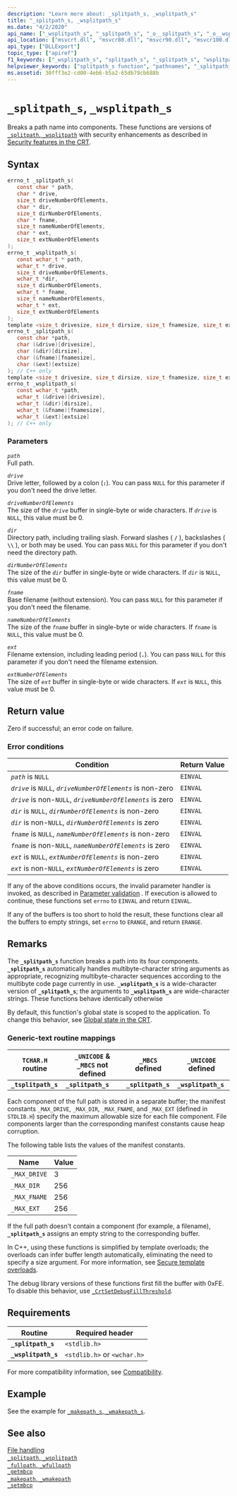 ```yaml
---
description: "Learn more about: _splitpath_s, _wsplitpath_s"
title: "_splitpath_s, _wsplitpath_s"
ms.date: "4/2/2020"
api_name: ["_wsplitpath_s", "_splitpath_s", "_o__splitpath_s", "_o__wsplitpath_s"]
api_location: ["msvcrt.dll", "msvcr80.dll", "msvcr90.dll", "msvcr100.dll", "msvcr100_clr0400.dll", "msvcr110.dll", "msvcr110_clr0400.dll", "msvcr120.dll", "msvcr120_clr0400.dll", "ucrtbase.dll", "api-ms-win-crt-filesystem-l1-1-0.dll", "ntoskrnl.exe", "api-ms-win-crt-private-l1-1-0.dll"]
api_type: ["DLLExport"]
topic_type: ["apiref"]
f1_keywords: ["_wsplitpath_s", "splitpath_s", "_splitpath_s", "wsplitpath_s"]
helpviewer_keywords: ["splitpath_s function", "pathnames", "_splitpath_s function", "_wsplitpath_s function", "path names", "wsplitpath_s function"]
ms.assetid: 30fff3e2-cd00-4eb6-b5a2-65db79cb688b
---
```

# `_splitpath_s`, `_wsplitpath_s`

Breaks a path name into components. These functions are versions of [`_splitpath`, `_wsplitpath`](splitpath-wsplitpath.md) with security enhancements as described in [Security features in the CRT](../security-features-in-the-crt.md).

## Syntax

```C
errno_t _splitpath_s(
   const char * path,
   char * drive,
   size_t driveNumberOfElements,
   char * dir,
   size_t dirNumberOfElements,
   char * fname,
   size_t nameNumberOfElements,
   char * ext,
   size_t extNumberOfElements
);
errno_t _wsplitpath_s(
   const wchar_t * path,
   wchar_t * drive,
   size_t driveNumberOfElements,
   wchar_t *dir,
   size_t dirNumberOfElements,
   wchar_t * fname,
   size_t nameNumberOfElements,
   wchar_t * ext,
   size_t extNumberOfElements
);
template <size_t drivesize, size_t dirsize, size_t fnamesize, size_t extsize>
errno_t _splitpath_s(
   const char *path,
   char (&drive)[drivesize],
   char (&dir)[dirsize],
   char (&fname)[fnamesize],
   char (&ext)[extsize]
); // C++ only
template <size_t drivesize, size_t dirsize, size_t fnamesize, size_t extsize>
errno_t _wsplitpath_s(
   const wchar_t *path,
   wchar_t (&drive)[drivesize],
   wchar_t (&dir)[dirsize],
   wchar_t (&fname)[fnamesize],
   wchar_t (&ext)[extsize]
); // C++ only
```

### Parameters

*`path`*\
Full path.

*`drive`*\
Drive letter, followed by a colon (**`:`**). You can pass `NULL` for this parameter if you don't need the drive letter.

*`driveNumberOfElements`*\
The size of the *`drive`* buffer in single-byte or wide characters. If *`drive`* is `NULL`, this value must be 0.

*`dir`*\
Directory path, including trailing slash. Forward slashes ( **`/`** ), backslashes ( **`\\`** ), or both may be used. You can pass `NULL` for this parameter if you don't need the directory path.

*`dirNumberOfElements`*\
The size of the *`dir`* buffer in single-byte or wide characters. If *`dir`* is `NULL`, this value must be 0.

*`fname`*\
Base filename (without extension). You can pass `NULL` for this parameter if you don't need the filename.

*`nameNumberOfElements`*\
The size of the *`fname`* buffer in single-byte or wide characters. If *`fname`* is `NULL`, this value must be 0.

*`ext`*\
Filename extension, including leading period (**`.`**). You can pass `NULL` for this parameter if you don't need the filename extension.

*`extNumberOfElements`*\
The size of *`ext`* buffer in single-byte or wide characters. If *`ext`* is `NULL`, this value must be 0.

## Return value

Zero if successful; an error code on failure.

### Error conditions

|Condition|Return Value|
|---------------|------------------|
|*`path`* is `NULL`|`EINVAL`|
|*`drive`* is `NULL`, *`driveNumberOfElements`* is non-zero|`EINVAL`|
|*`drive`* is non-`NULL`, *`driveNumberOfElements`* is zero|`EINVAL`|
|*`dir`* is `NULL`, *`dirNumberOfElements`* is non-zero|`EINVAL`|
|*`dir`* is non-`NULL`, *`dirNumberOfElements`* is zero|`EINVAL`|
|*`fname`* is `NULL`, *`nameNumberOfElements`* is non-zero|`EINVAL`|
|*`fname`* is non-`NULL`, *`nameNumberOfElements`* is zero|`EINVAL`|
|*`ext`* is `NULL`, *`extNumberOfElements`* is non-zero|`EINVAL`|
|*`ext`* is non-`NULL`, *`extNumberOfElements`* is zero|`EINVAL`|

If any of the above conditions occurs, the invalid parameter handler is invoked, as described in [Parameter validation](../parameter-validation.md) . If execution is allowed to continue, these functions set `errno` to `EINVAL` and return `EINVAL`.

If any of the buffers is too short to hold the result, these functions clear all the buffers to empty strings, set `errno` to `ERANGE`, and return `ERANGE`.

## Remarks

The **`_splitpath_s`** function breaks a path into its four components. **`_splitpath_s`** automatically handles multibyte-character string arguments as appropriate, recognizing multibyte-character sequences according to the multibyte code page currently in use. **`_wsplitpath_s`** is a wide-character version of **`_splitpath_s`**; the arguments to **`_wsplitpath_s`** are wide-character strings. These functions behave identically otherwise

By default, this function's global state is scoped to the application. To change this behavior, see [Global state in the CRT](../global-state.md).

### Generic-text routine mappings

|`TCHAR.H` routine|`_UNICODE` & `_MBCS` not defined|`_MBCS` defined|`_UNICODE` defined|
|---------------------|------------------------------------|--------------------|-----------------------|
|**`_tsplitpath_s`**|**`_splitpath_s`**|**`_splitpath_s`**|**`_wsplitpath_s`**|

Each component of the full path is stored in a separate buffer; the manifest constants `_MAX_DRIVE`, `_MAX_DIR`, `_MAX_FNAME`, and `_MAX_EXT` (defined in `STDLIB.H`) specify the maximum allowable size for each file component. File components larger than the corresponding manifest constants cause heap corruption.

The following table lists the values of the manifest constants.

|Name|Value|
|----------|-----------|
|`_MAX_DRIVE`|3|
|`_MAX_DIR`|256|
|`_MAX_FNAME`|256|
|`_MAX_EXT`|256|

If the full path doesn't contain a component (for example, a filename), **`_splitpath_s`** assigns an empty string to the corresponding buffer.

In C++, using these functions is simplified by template overloads; the overloads can infer buffer length automatically, eliminating the need to specify a size argument. For more information, see [Secure template overloads](../secure-template-overloads.md).

The debug library versions of these functions first fill the buffer with 0xFE. To disable this behavior, use [`_CrtSetDebugFillThreshold`](crtsetdebugfillthreshold.md).

## Requirements

|Routine|Required header|
|-------------|---------------------|
|**`_splitpath_s`**|`<stdlib.h>`|
|**`_wsplitpath_s`**|`<stdlib.h>` or `<wchar.h>`|

For more compatibility information, see [Compatibility](../compatibility.md).

## Example

See the example for [`_makepath_s`, `_wmakepath_s`](makepath-s-wmakepath-s.md).

## See also

[File handling](../file-handling.md)\
[`_splitpath`, `_wsplitpath`](splitpath-wsplitpath.md)\
[`_fullpath`, `_wfullpath`](fullpath-wfullpath.md)\
[`_getmbcp`](getmbcp.md)\
[`_makepath`, `_wmakepath`](makepath-wmakepath.md)\
[`_setmbcp`](setmbcp.md)
